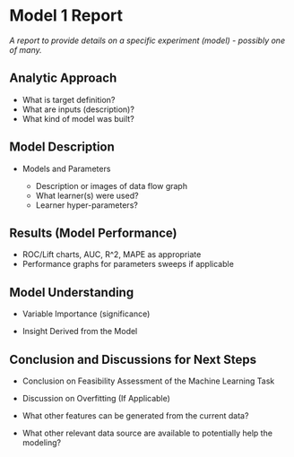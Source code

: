 # Model 1 Report

_A report to provide details on a specific experiment (model) - possibly one of many._


## Analytic Approach
* What is target definition?
* What are inputs (description)?
* What kind of model was built?

## Model Description

* Models and Parameters

	* Description or images of data flow graph
	* What learner(s) were used?
	* Learner hyper-parameters?


## Results (Model Performance)
* ROC/Lift charts, AUC, R^2, MAPE as appropriate
* Performance graphs for parameters sweeps if applicable

## Model Understanding

* Variable Importance (significance)

* Insight Derived from the Model



## Conclusion and Discussions for Next Steps

* Conclusion on Feasibility Assessment of the Machine Learning Task

* Discussion on Overfitting (If Applicable)

* What other features can be generated from the current data?

* What other relevant data source are available to potentially help the modeling?
